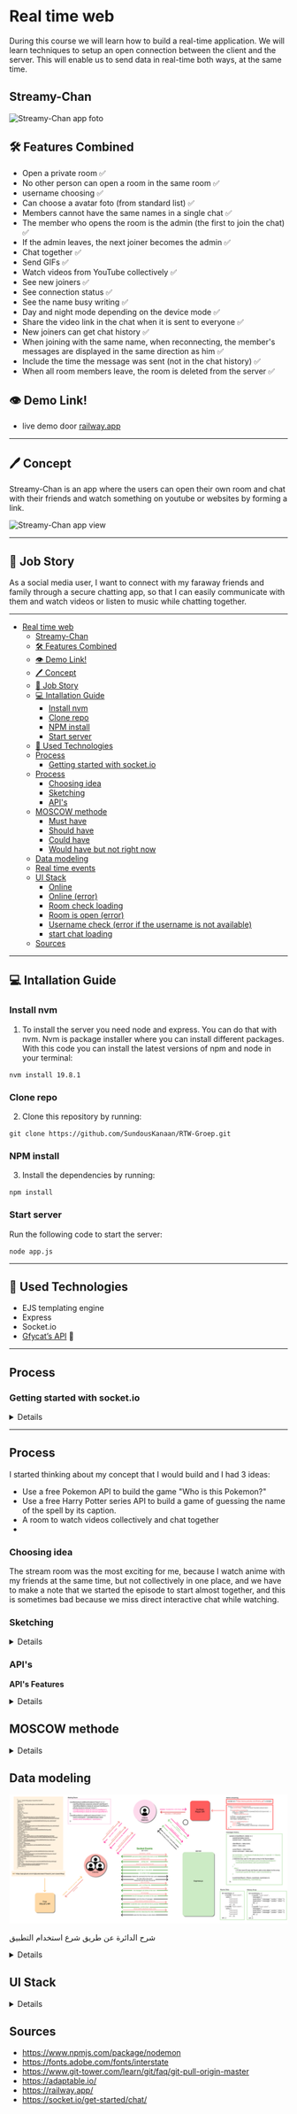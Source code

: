 # Real time web
During this course we will learn how to build a real-time application. We will learn techniques to setup an open connection between the client and the server. This will enable us to send data in real-time both ways, at the same time.

## Streamy-Chan

<img src="./readme-images/Streamy-Chan.png" alt="Streamy-Chan app foto">

## 🛠️ Features Combined 

- Open a private room ✅
- No other person can open a room in the same room ✅
- username choosing  ✅
- Can choose a avatar foto (from standard list) ✅
- Members cannot have the same names in a single chat ✅
- The member who opens the room is the admin (the first to join the chat) ✅
- If the admin leaves, the next joiner becomes the admin ✅
- Chat together ✅
- Send GIFs ✅
- Watch videos from YouTube collectively ✅
- See new joiners ✅
- See connection status ✅
- See the name busy writing ✅
- Day and night mode depending on the device mode ✅
- Share the video link in the chat when it is sent to everyone ✅
- New joiners can get chat history ✅
- When joining with the same name, when reconnecting, the member's messages are displayed in the same direction as him ✅
- Include the time the message was sent (not in the chat history) ✅
- When all room members leave, the room is deleted from the server ✅


## 👁️ Demo Link! 
 
* live demo door [railway.app](https://rtw-groep-production.up.railway.app/)
<!-- * live demo door [aptable.io](https://streamy-chan.adaptable.app) -->

---

## 🖊 Concept 
Streamy-Chan is an app where the users can open their own room and chat with their friends and watch something on youtube or websites by forming a link.


<img src="./readme-images/Streamy-Chan.png" alt="Streamy-Chan app view">

---

## 📖 Job Story 
As a social media user, I want to connect with my faraway friends and family through a secure chatting app, so that I can easily communicate with them and watch videos or listen to music while chatting together.

---

- [Real time web](#real-time-web)
  - [Streamy-Chan](#streamy-chan)
  - [🛠️ Features Combined](#️-features-combined)
  - [👁️ Demo Link!](#️-demo-link)
  - [🖊 Concept](#-concept)
  - [📖 Job Story](#-job-story)
  - [💻 Intallation Guide](#-intallation-guide)
    - [Install nvm](#install-nvm)
    - [Clone repo](#clone-repo)
    - [NPM install](#npm-install)
    - [Start server](#start-server)
  - [💾 Used Technologies](#-used-technologies)
  - [Process](#process)
    - [Getting started with socket.io](#getting-started-with-socketio)
  - [Process](#process-1)
    - [Choosing idea](#choosing-idea)
    - [Sketching](#sketching)
    - [API's](#apis)
  - [MOSCOW methode](#moscow-methode)
    - [Must have](#must-have)
    - [Should have](#should-have)
    - [Could have](#could-have)
    - [Would have but not right now](#would-have-but-not-right-now)
  - [Data modeling](#data-modeling)
  - [Real time events](#real-time-events)
  - [UI Stack](#ui-stack)
    - [Online](#online)
    - [Online (error)](#online-error)
    - [Room check loading](#room-check-loading)
    - [Room is open (error)](#room-is-open-error)
    - [Username check (error if the username is not available)](#username-check-error-if-the-username-is-not-available)
    - [start chat loading](#start-chat-loading)
  - [Sources](#sources)


---

## 💻 Intallation Guide 
### Install nvm
1. To install the server you need node and express. You can do that with nvm. Nvm is package installer where you can install different packages. With this code you can install the latest versions of npm and node in your terminal:
```
nvm install 19.8.1
```

### Clone repo
2. Clone this repository by running:
```
git clone https://github.com/SundousKanaan/RTW-Groep.git
```

### NPM install
3. Install the dependencies by running:
```
npm install 
```

### Start server 
Run the following code to start the server: 
```
node app.js
```

---

## 💾 Used Technologies 
* EJS templating engine
* Express
* Socket.io
* [Gfycat’s API](https://developers.gfycat.com/api/#updating-gfycats) 🔗

---

## Process
### Getting started with socket.io
<details>

1. The first goal is to set up a simple HTML webpage that serves out a form and a list of messages. We’re going to use the Node.JS web framework express to this end. Make sure Node.JS is installed.

```
npm install express@4
```

2. Once it's installed we can create an index.js file that will set up our application.
```js
const express = require('express');
const app = express();
const http = require('http');
const server = http.createServer(app);

app.get('/', (req, res) => {
  res.send('<h1>Hello world</h1>');
});

server.listen(3000, () => {
  console.log('listening on *:3000');
});
```

3. Integrate socket.io 
```
npm install socket.io
```

4. That will install the module and add the dependency to package.json. Now let’s edit index.js to add it:
```js
const express = require('express');
const app = express();
const http = require('http');
const server = http.createServer(app);
const { Server } = require("socket.io");
const io = new Server(server);

app.get('/', (req, res) => {
  res.sendFile(__dirname + '/index.html');
});

io.on('connection', (socket) => {
  console.log('a user connected');
});

server.listen(3000, () => {
  console.log('listening on *:3000');
});
```

5. Add a script tag in your index.ejs file for.
```html
<script src="/socket.io/socket.io.js"></script>
```

7. To see connections and disconnections add this code to your server.js
```js 
io.on('connection', (socket) => {
  console.log('a user connected');
  socket.on('disconnect', () => {
    console.log('user disconnected');
  });
});

``` 

</details>

---

## Process

I started thinking about my concept that I would build and I had 3 ideas:

- Use a free Pokemon API to build the game "Who is this Pokemon?"
- Use a free Harry Potter series API to build a game of guessing the name of the spell by its caption.
- A room to watch videos collectively and chat together
- 
### Choosing idea

The stream room was the most exciting for me, because I watch anime with my friends at the same time, but not collectively in one place, and we have to make a note that we started the episode to start almost together, and this is sometimes bad because we miss direct interactive chat while watching.

### Sketching
<details>

I drew the main pages and the link between them in a simple way, and how it will look between the admin and the regular member

<img src="./readme-images/Sketching1.png" alt="Sketching">
<img src="./readme-images/Sketching2.png" alt="Sketching">

- **App notes**
  * Room state check
  * Admin view is with stream controles
  * Chat users view without stream controles
  * send gif's 
  * mobile view is column but big screens row

</details>

### API's

**API's Features**

<details>

1. YouTube Iframe API
- Making a special frame for the player through the id of the YouTube link
- Start the player via a separate button using "play Video() & stopVideo()"

It also provides data about the video, such as the title of the video and others, but what matters to me is the id of the video.

2. Gfycat API
- Search in a few different languages
- jive address
- GIF image in several different qualities
Classification of carrion
- And other data related to carrion
I used the highest quality gif available and also the gif title

</details>

## MOSCOW methode

<details>

### Must have
- Gebruikers kunnen prive rooms maken voor hun groep ✅
- Gebruikers kunnen gebruikersnaam maken ✅
- Gerbruikers komen op een gebruikerslijst komen te staan ✅
- Admin voor elke room en hij heeft de controls of the streaming. ✅
- Je kan zien wie online is. ✅
- Gebruikers kunnen met elkaar communiceren in een groupchat. ✅
- Gebruikers kunnen samen youtube video kijken ✅
- Berichten worden opgeslagen ✅
- Data life cycle diagram ✅
  
### Should have
- Instruction how to use the app (zero state)
- Must be working on mobile ✅
- Offline support ✅
- responsive app ✅
- light/dark mode (system check) ✅
- Newly joined users can see the chat history ✅ (Hosting probleem so it may not work properly in the online version now)
- Choose an avatar image ✅
- Notification of the validity of the video link ✅

### Could have
- Users can get a message when the link of the video is good  ✅
- Users can get a message when the link of the video is not good ✅
- Users are notified that someone has been involved ✅
- Users can share GIFs ✅
- 
### Would have but not right now
- wachtwoord de room maken
- Gebruikers kunnen stickers delen
- Streaming websites door hun link
- geluid calls
- video calls
- snel reactions
- dark/light mode door een knop
- Upload an avatar image from the user's device

</details>

## Data modeling

<img src="./readme-images/Data-Lifecycle-Diagram.png" alt="Data Lifecycle Diagram">

شرح الدائرة عن طريق شرع استخدام التطبيق

<details>

## Real time events


</details>

## UI Stack

<details>

### Online
### Online (error)
### Room check loading
### Room is open (error)
### Username check (error if the username is not available)
### start chat loading

</details>


## Sources
* https://www.npmjs.com/package/nodemon 
* https://fonts.adobe.com/fonts/interstate 
* https://www.git-tower.com/learn/git/faq/git-pull-origin-master
* https://adaptable.io/ 
* https://railway.app/ 
* https://socket.io/get-started/chat/ 


